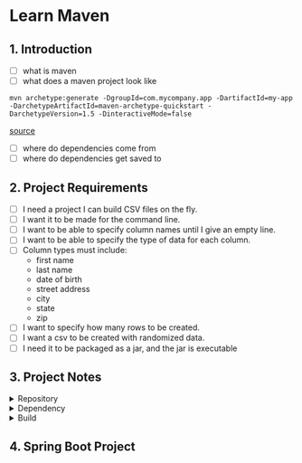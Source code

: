 # Learn Maven
## 1. Introduction
* [ ] what is maven
* [ ] what does a maven project look like <br>
```
mvn archetype:generate -DgroupId=com.mycompany.app -DartifactId=my-app -DarchetypeArtifactId=maven-archetype-quickstart -DarchetypeVersion=1.5 -DinteractiveMode=false
```
[source](https://maven.apache.org/guides/getting-started/)
- [ ] where do dependencies come from
- [ ] where do dependencies get saved to

## 2. Project Requirements
- [ ] I need a project I can build CSV files on the fly.
- [ ] I want it to be made for the command line.
- [ ] I want to be able to specify column names until I give an empty line.
- [ ] I want to be able to specify the type of data for each column.
- [ ] Column types must include:
  - first name
  - last name
  - date of birth
  - street address
  - city
  - state
  - zip
- [ ] I want to specify how many rows to be created.
- [ ] I want a csv to be created with randomized data.
- [ ] I need it to be packaged as a jar, and the jar is executable

## 3. Project Notes
<details>
<summary>Repository</summary>

[MDH Repo](https://nexus.health.state.mn.us/)

```
<repositories>
    <repository>
        <id>mdh.nexus.repo</id>
        <name>The MDH Nexus Repository</name>
        <url>https://nexus.health.state.mn.us/repository/releases</url>
    </repository>
</repositories>
```
</details>

<details>
<summary>Dependency</summary>

[Scopes](https://maven.apache.org/guides/introduction/introduction-to-dependency-mechanism.html#Dependency_Scope)

</details>

<details>
<summary>Build</summary>

[Build Lifecycle](https://maven.apache.org/guides/introduction/introduction-to-the-lifecycle.html)

Default Lifecycle: `validate > compile > test > package > verify > install > deploy`<br>
Additional Important Phase: `clean`

</details>

## 4. Spring Boot Project
